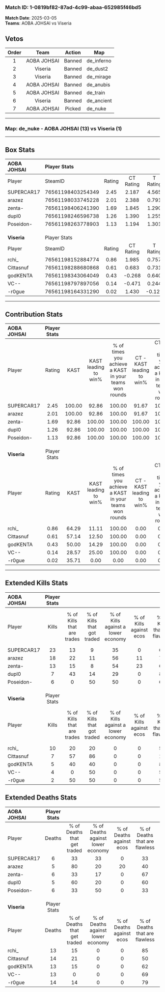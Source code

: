### Match ID: 1-0819bf82-87ad-4c99-abaa-652985f46bd5  
**Match Date**: 2025-03-05  
**Teams**: AOBA JOHSAI vs Viseria  

## Vetos  

| Order | Team | Action | Map |
| :---: | :--: | :----: | --- |
| 1 | AOBA JOHSAI | Banned | de_inferno |
| 2 | Viseria | Banned | de_dust2 |
| 3 | Viseria | Banned | de_mirage |
| 4 | AOBA JOHSAI | Banned | de_anubis |
| 5 | AOBA JOHSAI | Banned | de_train |
| 6 | Viseria | Banned | de_ancient |
| 7 | AOBA JOHSAI | Picked | de_nuke |

---  

### **Map**: de_nuke - AOBA JOHSAI (13) vs Viseria (1)  
---  

## Box Stats  

| **AOBA JOHSAI** | Player Stats      |        |           |          |        |       |       |         |        |      |     |
| :- | :- | :-: | :-: | :-: | :-: | :-: | :-: | :-: | :-: | :-: | :-: |
| Player          | SteamID           | Rating | CT Rating | T Rating |  KAST  |  ADR  | Kills | Assists | Deaths | K/D  | HS% |
| SUPERCAR17      | 76561198403254349 |  2.45  |   2.187   |  4.565   | 100.00 | 139.4 |  23   |    3    |   6    | 3.83 | 65  |
| arazez          | 76561198033745228 |  2.01  |   2.388   |  0.791   | 100.00 | 91.8  |  18   |    0    |   5    | 3.60 | 27  |
| zenta-          | 76561198406241390 |  1.69  |   1.845   |  1.290   | 92.86  | 107.8 |  13   |    4    |   6    | 2.17 | 69  |
| dupl0           | 76561198246596738 |  1.26  |   1.390   |  1.255   | 92.86  | 70.1  |   7   |    7    |   5    | 1.40 | 71  |
| Poseidon-       | 76561198263778903 |  1.13  |   1.194   |  1.301   | 92.86  | 69.7  |   6   |    4    |   6    | 1.00 | 50  |
|                 |                   |        |           |          |        |       |       |         |        |      |     |
|                 |                   |        |           |          |        |       |       |         |        |      |     |
|                 |                   |        |           |          |        |       |       |         |        |      |     |
| **Viseria**     | Player Stats      |        |           |          |        |       |       |         |        |      |     |
| Player          | SteamID           | Rating | CT Rating | T Rating |  KAST  |  ADR  | Kills | Assists | Deaths | K/D  | HS% |
| rchi_           | 76561198152884774 |  0.86  |   1.985   |  0.757   | 64.29  | 63.6  |  10   |    0    |   13   | 0.77 | 60  |
| Cittasnuf       | 76561198288680868 |  0.61  |   0.683   |  0.731   | 57.14  | 65.8  |   7   |    3    |   14   | 0.50 | 28  |
| godKENTA        | 76561198343064049 |  0.43  |  -0.268   |  0.640   | 50.00  | 54.0  |   5   |    3    |   13   | 0.38 | 40  |
| VC--            | 76561198797897056 |  0.14  |  -0.471   |  0.244   | 28.57  | 37.3  |   4   |    0    |   13   | 0.31 | 25  |
| -r0gue          | 76561198164331290 |  0.02  |   1.430   |  -0.125  | 35.71  | 27.1  |   2   |    3    |   14   | 0.14 | 50  |
---  

## Contribution Stats  

| **AOBA JOHSAI** | Player Stats |        |                      |                                                        |                           |                                                             |                          |                                                            |
| :- | :-: | :-: | :-: | :-: | :-: | :-: | :-: | :-: |
| Player          |    Rating    |  KAST  | KAST leading to win% | % of times you achieve a KAST in your teams won rounds | CT - KAST leading to win% | CT - % of times you achieve a KAST in your teams won rounds | T - KAST leading to win% | T - % of times you achieve a KAST in your teams won rounds |
| SUPERCAR17      |     2.45     | 100.00 |        92.86         |                         100.00                         |           91.67           |                           100.00                            |          100.00          |                           100.00                           |
| arazez          |     2.01     | 100.00 |        92.86         |                         100.00                         |           91.67           |                           100.00                            |          100.00          |                           100.00                           |
| zenta-          |     1.69     | 92.86  |        100.00        |                         100.00                         |          100.00           |                           100.00                            |          100.00          |                           100.00                           |
| dupl0           |     1.26     | 92.86  |        100.00        |                         100.00                         |          100.00           |                           100.00                            |          100.00          |                           100.00                           |
| Poseidon-       |     1.13     | 92.86  |        100.00        |                         100.00                         |          100.00           |                           100.00                            |          100.00          |                           100.00                           |
|                 |              |        |                      |                                                        |                           |                                                             |                          |                                                            |
|                 |              |        |                      |                                                        |                           |                                                             |                          |                                                            |
|                 |              |        |                      |                                                        |                           |                                                             |                          |                                                            |
| **Viseria**     | Player Stats |        |                      |                                                        |                           |                                                             |                          |                                                            |
| Player          |    Rating    |  KAST  | KAST leading to win% | % of times you achieve a KAST in your teams won rounds | CT - KAST leading to win% | CT - % of times you achieve a KAST in your teams won rounds | T - KAST leading to win% | T - % of times you achieve a KAST in your teams won rounds |
| rchi_           |     0.86     | 64.29  |        11.11         |                         100.00                         |           0.00            |                            0.00                             |          14.29           |                           100.00                           |
| Cittasnuf       |     0.61     | 57.14  |        12.50         |                         100.00                         |           0.00            |                            0.00                             |          14.29           |                           100.00                           |
| godKENTA        |     0.43     | 50.00  |        14.29         |                         100.00                         |           0.00            |                            0.00                             |          14.29           |                           100.00                           |
| VC--            |     0.14     | 28.57  |        25.00         |                         100.00                         |           0.00            |                            0.00                             |          25.00           |                           100.00                           |
| -r0gue          |     0.02     | 35.71  |         0.00         |                          0.00                          |           0.00            |                            0.00                             |           0.00           |                            0.00                            |
---  

## Extended Kills Stats  

| **AOBA JOHSAI** | Player Stats |                            |                            |                                    |                         |                              |                                 |                                       |                    |           |
| :- | :-: | :-: | :-: | :-: | :-: | :-: | :-: | :-: | :-: | :-: |
| Player          |    Kills     | % of Kills that are trades | % of Kills that got traded | % of Kills against a lower economy | % of Kills against ecos | % of Kills that are flawless | % of Kills that are close duels | % of Kills that are assisted by flash | Pistol Round Kills | AWP Kills |
| SUPERCAR17      |      23      |             13             |             9              |                 35                 |            0            |              65              |                9                |                   0                   |         0          |     8     |
| arazez          |      18      |             22             |             11             |                 56                 |           11            |              72              |                6                |                   6                   |         13         |     0     |
| zenta-          |      13      |             15             |             8              |                 54                 |           23            |              62              |               15                |                  15                   |         0          |     1     |
| dupl0           |      7       |             43             |             14             |                 29                 |            0            |              86              |                0                |                   0                   |         0          |     1     |
| Poseidon-       |      6       |             0              |             50             |                 50                 |            0            |              67              |                0                |                   0                   |         0          |     0     |
|                 |              |                            |                            |                                    |                         |                              |                                 |                                       |                    |           |
|                 |              |                            |                            |                                    |                         |                              |                                 |                                       |                    |           |
|                 |              |                            |                            |                                    |                         |                              |                                 |                                       |                    |           |
| **Viseria**     | Player Stats |                            |                            |                                    |                         |                              |                                 |                                       |                    |           |
| Player          |    Kills     | % of Kills that are trades | % of Kills that got traded | % of Kills against a lower economy | % of Kills against ecos | % of Kills that are flawless | % of Kills that are close duels | % of Kills that are assisted by flash | Pistol Round Kills | AWP Kills |
| rchi_           |      10      |             20             |             20             |                 0                  |            0            |              50              |               30                |                   0                   |         0          |     2     |
| Cittasnuf       |      7       |             57             |             86             |                 0                  |            0            |              14              |               29                |                   0                   |         0          |     0     |
| godKENTA        |      5       |             40             |             40             |                 0                  |            0            |              80              |                0                |                   0                   |         0          |     0     |
| VC--            |      4       |             0              |             50             |                 0                  |            0            |              50              |                0                |                   0                   |         1          |     0     |
| -r0gue          |      2       |             50             |             50             |                 0                  |            0            |              50              |                0                |                   0                   |         0          |     1     |
## Extended Deaths Stats  

| **AOBA JOHSAI** | Player Stats |                             |                                   |                          |                               |                            |                           |               |
| :- | :-: | :-: | :-: | :-: | :-: | :-: | :-: | :-: |
| Player          |    Deaths    | % of Deaths that get traded | % of Deaths against lower economy | % of Deaths against ecos | % of Deaths that are flawless | % of Deaths that are close | % of Deaths while blinded | Deaths to AWP |
| SUPERCAR17      |      6       |             33              |                33                 |            0             |              33               |             0              |             0             |       0       |
| arazez          |      5       |             80              |                20                 |            20            |              40               |             20             |             0             |       0       |
| zenta-          |      6       |             33              |                17                 |            0             |              67               |             33             |             0             |       1       |
| dupl0           |      5       |             60              |                20                 |            0             |              60               |             20             |             0             |       0       |
| Poseidon-       |      6       |             33              |                50                 |            0             |              33               |             17             |             0             |       0       |
|                 |              |                             |                                   |                          |                               |                            |                           |               |
|                 |              |                             |                                   |                          |                               |                            |                           |               |
|                 |              |                             |                                   |                          |                               |                            |                           |               |
| **Viseria**     | Player Stats |                             |                                   |                          |                               |                            |                           |               |
| Player          |    Deaths    | % of Deaths that get traded | % of Deaths against lower economy | % of Deaths against ecos | % of Deaths that are flawless | % of Deaths that are close | % of Deaths while blinded | Deaths to AWP |
| rchi_           |      13      |             15              |                 0                 |            0             |              85               |             0              |             0             |       2       |
| Cittasnuf       |      14      |             21              |                 0                 |            0             |              50               |             14             |             0             |       4       |
| godKENTA        |      13      |             15              |                 0                 |            0             |              62               |             15             |             0             |       3       |
| VC--            |      13      |              0              |                 0                 |            0             |              69               |             0              |            15             |       1       |
| -r0gue          |      14      |             14              |                 0                 |            0             |              79               |             7              |             7             |       3       |
